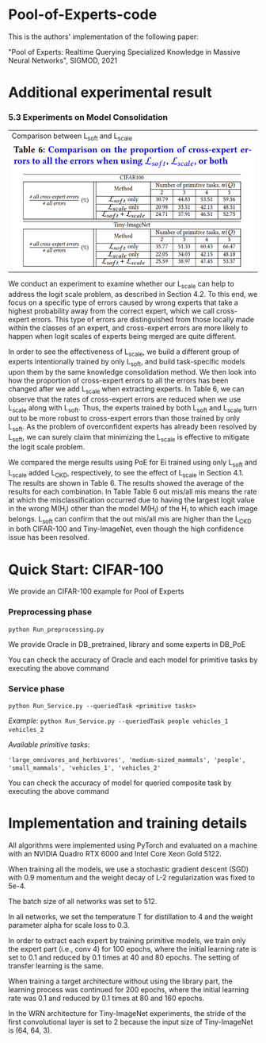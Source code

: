 # Pool-of-Experts-code

This is the authors' implementation of the following paper:

"Pool of Experts: Realtime Querying Specialized Knowledge in Massive Neural Networks", SIGMOD, 2021

# Additional experimental result

### 5.3 Experiments on Model Consolidation

<table>
<td> Comparison between L<sub>soft</sub> and L<sub>scale</sub> </td>
<tr>
<td><img src = 'addImg/table6_cross_expert_errors.PNG' height = '250px'></td>
</tr>
</table>

We conduct an experiment to examine whether our L<sub>scale</sub> can help to address the logit scale problem, as described in Section 4.2. To this end, we focus on a specific type of errors caused by wrong experts that take a highest probability away from the correct expert, which we call cross-expert errors. This type of errors are distinguished from those locally made within the classes of an expert, and cross-expert errors are more likely to happen when logit scales of experts being merged are quite different.

In order to see the effectiveness of L<sub>scale</sub>, we build a different group of experts intentionally trained by only L<sub>soft</sub>, and build task-specific models upon them by the same knowledge consolidation method. We then look into how the proportion of cross-expert errors to all the errors has been changed after we add L<sub>scale</sub> when extracting experts. In Table 6, we can observe that the rates of cross-expert errors are reduced when we use L<sub>scale</sub> along with L<sub>soft</sub>. Thus, the experts trained by both L<sub>soft</sub> and L<sub>scale</sub> turn out to be more robust to cross-expert errors than those trained by only L<sub>soft</sub>. As the problem of overconfident experts has already been resolved by L<sub>soft</sub>, we can surely claim that minimizing the L<sub>scale</sub> is effective to mitigate the logit scale problem.

We compared the merge results using PoE for Ei trained using only L<sub>soft</sub> and L<sub>scale</sub> added L<sub>CKD</sub>, respectively, to see the effect of L<sub>scale</sub> in Section 4.1. The results are shown in Table 6. The results showed the average of the results for each combination. In Table Table 6 out mis/all mis means the rate at which the misclassification occurred due to having the largest logit value in the wrong M(H<sub>j</sub>) other than the model M(H<sub>i</sub>) of the H<sub>i</sub> to which each image belongs. L<sub>soft</sub> can confirm that the out mis/all mis are higher than the L<sub>CKD</sub> in both CIFAR-100 and Tiny-ImageNet, even though the high confidence issue has been resolved.


# Quick Start: CIFAR-100
We provide an CIFAR-100 example for Pool of Experts

### Preprocessing phase
    python Run_preprocessing.py

We provide Oracle in DB_pretrained, library and some experts in DB_PoE

You can check the accuracy of Oracle and each model for primitive tasks by executing the above command

### Service phase
    python Run_Service.py --queriedTask <primitive tasks>
*Example*: `python Run_Service.py --queriedTask people vehicles_1 vehicles_2`

*Available primitive tasks*: 

    'large_omnivores_and_herbivores', 'medium-sized_mammals', 'people', 'small_mammals', 'vehicles_1', 'vehicles_2'

You can check the accuracy of model for queried composite task by executing the above command

# Implementation and training details
All algorithms were implemented using PyTorch and evaluated on a machine with an NVIDIA Quadro RTX 6000 and Intel Core Xeon Gold 5122.

When training all the models, we use a stochastic gradient descent (SGD) with 0.9 momentum and the weight decay of L-2 regularization was fixed to 5e-4. 

The batch size of all networks was set to 512.

In all networks, we set the temperature T for distillation to 4 and the weight parameter alpha for scale loss to 0.3.

In order to extract each expert by training primitive models, we train only the expert part (i.e., conv 4) for 100 epochs, where the initial learning rate is set to 0.1 and reduced by 0.1 times at 40 and 80 epochs. The setting of transfer learning is the same.

When training a target architecture without using the library part, the learning process was continued for 200 epochs, where the initial learning rate was 0.1 and reduced by 0.1 times at 80 and 160 epochs. 

In the WRN architecture for Tiny-ImageNet experiments, the stride of the first convolutional layer is set to 2 because the input size of Tiny-ImageNet is (64, 64, 3).
